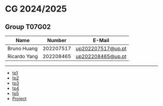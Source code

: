 # CG 2024/2025

## Group T07G02
| Name             | Number    | E-Mail             |
| ---------------- | --------- | ------------------ |
| Bruno Huang      | 202207517 | up202207517@up.pt  |
| Ricardo Yang     | 202208465 | up202208465@up.pt  |

----

  - [tp1](tp1/README.md)
  - [tp2](tp2/README.md)
  - [tp3](tp3/README.md)
  - [tp4](tp4/README.md)
  - [tp5](tp5/README.md)
  - [Project](proj/README.md)